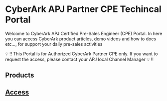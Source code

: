 # CyberArk APJ Partner CPE Techincal Portal
Welcome to CyberArk APJ Certified Pre-Sales Engineer (CPE) Portal. In here you can access CyberArk product articles, demo videos and how to docs etc…, for support your daily pre-sales activities

:bulb: :bangbang: This Portal is for Authorized CyberArk Partner CPE only. If you want to request the access, please contact your APJ local Channel Manager :bulb: :bangbang: 

## Products

## [Access](Access.md)


